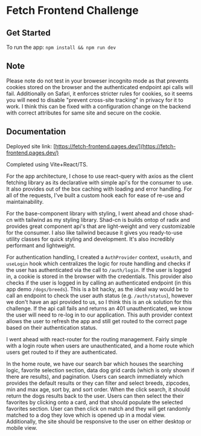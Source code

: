 # Fetch Frontend Challenge

## Get Started

To run the app:
`npm install && npm run dev`

## Note

Please note do not test in your broweser incognito mode as that prevents cookies stored on the browser and the authenticated endpoint api calls will fail. Additionally on Safari, it enforces stricter rules for cookies, so it seems you will need to disable "prevent cross-site tracking" in privacy for it to work. I think this can be fixed with a configuration change on the backend with correct attributes for same site and secure on the cookie.

## Documentation

Deployed site link: [https://fetch-frontend.pages.dev/](https://fetch-frontend.pages.dev/)

Completed using Vite+React/TS.

For the app architecture, I chose to use react-query with axios as the client fetching library as its declarative with simple api's for the consumer to use. It also provides out of the box caching with loading and error handling. For all of the requests, I've built a custom hook each for ease of re-use and maintainability.

For the base-component library with styling, I went ahead and chose shad-cn with tailwind as my styling library. Shad-cn is builds ontop of radix and provides great component api's that are light-weight and very customizable for the consumer. I also like tailwind because it gives you ready-to-use utility classes for quick styling and development. It's also incredibly performant and lightweight.

For authentication handling, I created a `AuthProvider` context, `useAuth`, and `useLogin` hook which centralizes the logic for route handling and checks if the user has authenticated via the call to `/auth/login`. If the user is logged in, a cookie is stored in the browser with the credentials. This provider also checks if the user is logged in by calling an authenticated endpoint (in this app demo `/dogs/breeds`). This is a bit hacky, as the ideal way would be to call an endpoint to check the user auth status (e.g. `/auth/status`), however we don't have an api provided to us, so I think this is an ok solution for this challenge. If the api call fails and returns an 401 unauthenticated, we know the user will need to re-log in to our application. This auth provider context allows the user to refresh the app and still get routed to the correct page based on their authentication status.

I went ahead with react-router for the routing management. Fairly simple with a login route when users are unauthenticated, and a home route which users get routed to if they are authenticated.

In the home route, we have our search bar which houses the searching logic, favorite selection section, data dog grid cards (which is only shown if there are results), and pagination. Users can search immediately which provides the default results or they can filter and select breeds, zipcodes, min and max age, sort by, and sort order. When the click search, it should return the dogs results back to the user. Users can then select the their favorites by clicking onto a card, and that should populate the selected favorites section. User can then click on match and they will get randomly matched to a dog they love which is opened up in a modal view. Additionally, the site should be responsive to the user on either desktop or mobile view.
